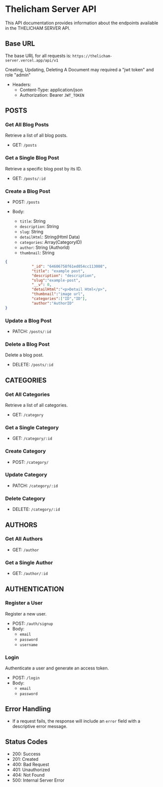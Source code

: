 # Thelicham Server API

This API documentation provides information about the endpoints available in the THELICHAM SERVER API.

## Base URL

The base URL for all requests is: `https://thelicham-server.vercel.app/api/v1`

Creating, Updating, Deleting A Document may required a "jwt token" and role "admin"

- Headers:
  - Content-Type: application/json
  - Authorization: Bearer `JWT_TOKEN`

## POSTS

### Get All Blog Posts

Retrieve a list of all blog posts.

- GET: `/posts`

### Get a Single Blog Post

Retrieve a specific blog post by its ID.

- GET: `/posts/:id`

### Create a Blog Post

- POST: `/posts`

- Body:
  - `title`: String
  - `description`: String
  - `slug`: String
  - `detailHtml`: String(Html Data)
  - `categories`: Array(CategoryID)
  - `author`: String (AuthorId)
  - `thumbnail`: String

```json
{
            "_id": "64606758f61ed054cc113008",
            "title": "example post",
            "description": "description",
            "slug":"example-post",
            "__v": 0,
            "detailHtml":"<p>Detail Html</p>",
            "thumbnail":"image url",
            "categories":["ID","ID"],
            "author":"AuthorID"
}
```

### Update a Blog Post

- PATCH: `/posts/:id`

### Delete a Blog Post

Delete a blog post.

- DELETE: `/posts/:id`

## CATEGORIES

### Get All Categories

Retrieve a list of all categories.

- GET: `/category`

### Get a Single Category

- GET: `/category/:id`

### Create Category

- POST: `/category/`

### Update Category

- PATCH: `/category/:id`

### Delete Category

- DELETE: `/category/:id`

## AUTHORS

### Get All Authors

- GET: `/author`

### Get a Single Author

- GET: `/author/:id`

## AUTHENTICATION

### Register a User

Register a new user.

- POST: `/auth/signup`
- Body:
  - `email`
  - `password`
  - `username`


### Login

Authenticate a user and generate an access token.

- POST: `/login`
- Body:
  - `email`
  - `password`


## Error Handling

- If a request fails, the response will include an `error` field with a descriptive error message.

## Status Codes

- 200: Success
- 201: Created
- 400: Bad Request
- 401: Unauthorized
- 404: Not Found
- 500: Internal Server Error
